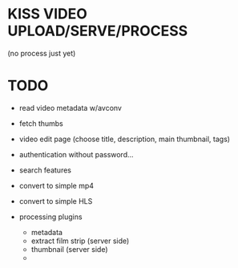 # KISS VIDEO UPLOAD/SERVE/PROCESS

(no process just yet)


# TODO

* read video metadata w/avconv
* fetch thumbs
* video edit page (choose title, description, main thumbnail, tags)
* authentication without password...
* search features
* convert to simple mp4
* convert to simple HLS

* processing plugins
    * metadata
    * extract film strip (server side)
    * thumbnail (server side)
    * 